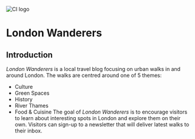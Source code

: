 ![CI logo](https://codeinstitute.s3.amazonaws.com/fullstack/ci_logo_small.png)

# London Wanderers

## Introduction
_London Wanderers_ is a local travel blog focusing on urban walks in and around London. The walks are centred around one of 5 themes:
* Culture
* Green Spaces
* History
* River Thames
* Food & Cuisine
The goal of _London Wanderers_ is to encourage visitors to learn about interesting spots in London and explore them on their own. Visitors can sign-up to a newsletter that will deliver latest walks to their inbox.
